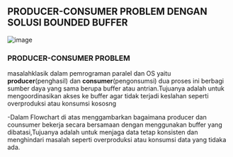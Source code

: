 ## PRODUCER-CONSUMER PROBLEM DENGAN SOLUSI BOUNDED BUFFER

![image](https://github.com/azzasalsaars/SysOP24-3123521017/assets/160559457/c3c60d3c-0282-49bb-b4d0-2b85e6b43c02)
<br>
### PRODUCER-CONSUMER PROBLEM
masalahklasik dalam pemrograman paralel dan OS yaitu **producer**(penghasil) dan **consumer**(pengonsumsi)
dua proses ini berbagi sumber daya yang sama berupa buffer atau antrian.Tujuanya adalah untuk mengoordinasikan akses ke buffer agar tidak terjadi keslahan seperti overproduksi atau konsumsi kososng

-Dalam Flowchart di atas menggambarkan bagaimana producer dan counsumer bekerja secara bersamaan dengan menggunakan buffer yang dibatasi,Tujuanya adalah untuk menjaga data tetap konsisten dan menghindari masalah seperti overproduksi atau konsumsi data yang tidaka ada.
